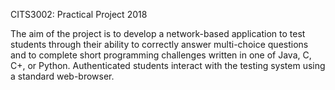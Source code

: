 CITS3002: Practical Project 2018 

The aim of the project is to develop a network-based application to test students through their ability to
correctly answer multi-choice questions and to complete short programming challenges written in one of Java, C, C+, or Python. Authenticated students interact with the testing system using a standard web-browser.
